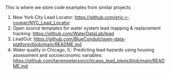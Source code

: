This is where we store code examples from similar projects

1. New York City Lead Locator: https://github.com/eric-r-cooper/NYC_Lead_Locator
2. Open source templates for water system lead mapping & replacement tracking: https://github.com/WaterDataLab/lead
3. LeadOut: https://github.com/BlueConduit/open-data-platform/blob/main/README.md
4. Water quality in Chicago, IL: Predicting lead hazards using housing assessment and socioeconomic variables: https://github.com/tarrenpeterson/chicago_lead_pipes/blob/main/README.md
